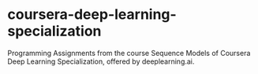 # coursera-deep-learning-specialization
Programming Assignments from the course Sequence Models of Coursera Deep Learning Specialization, offered by deeplearning.ai.
